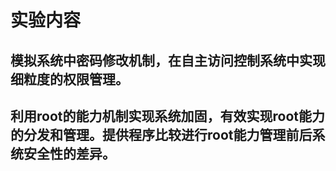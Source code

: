 # 实验内容

## 模拟系统中密码修改机制，在自主访问控制系统中实现细粒度的权限管理。


## 利用root的能力机制实现系统加固，有效实现root能力的分发和管理。提供程序比较进行root能力管理前后系统安全性的差异。
